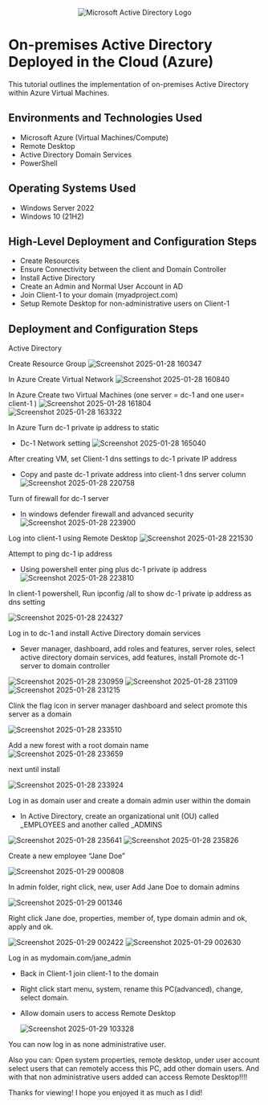 
<p align="center">
<img src="https://i.imgur.com/pU5A58S.png" alt="Microsoft Active Directory Logo"/>
</p>

<h1>On-premises Active Directory Deployed in the Cloud (Azure)</h1>
This tutorial outlines the implementation of on-premises Active Directory within Azure Virtual Machines.<br />



<h2>Environments and Technologies Used</h2>

- Microsoft Azure (Virtual Machines/Compute)
- Remote Desktop
- Active Directory Domain Services
- PowerShell

<h2>Operating Systems Used </h2>

- Windows Server 2022
- Windows 10 (21H2)

<h2>High-Level Deployment and Configuration Steps</h2>


- Create Resources
- Ensure Connectivity between the client and Domain Controller
- Install Active Directory
- Create an Admin and Normal User Account in AD
- Join Client-1 to your domain (myadproject.com)
- Setup Remote Desktop for non-administrative users on Client-1
<h2>Deployment and Configuration Steps</h2>

Active Directory 

Create Resource Group
 ![Screenshot 2025-01-28 160347](https://github.com/user-attachments/assets/feaa24d2-c679-4496-856f-b7b81b42bb27)



In Azure 
Create Virtual Network 
![Screenshot 2025-01-28 160840](https://github.com/user-attachments/assets/5c635b6a-f626-4f45-a12b-660e458bc66e)

In Azure
Create two Virtual Machines (one server = dc-1 and one user= client-1 )
![Screenshot 2025-01-28 161804](https://github.com/user-attachments/assets/0f41f2df-d8a1-422a-b9ac-2c7fbe6794d9)
![Screenshot 2025-01-28 163322](https://github.com/user-attachments/assets/f1991979-31be-4107-a849-397dad8cab2e)
 
In Azure 
Turn dc-1 private ip address to static 
 - Dc-1 Network setting
![Screenshot 2025-01-28 165040](https://github.com/user-attachments/assets/16163ed6-f90c-447c-946f-4065bbffd0c2)

 
After creating VM, set Client-1 dns settings to dc-1 private IP address
 - Copy and paste dc-1 private address into client-1 dns server column 
  ![Screenshot 2025-01-28 220758](https://github.com/user-attachments/assets/5451e2e1-7f5f-4df9-a8dc-aae592c56cda)


Turn of firewall for dc-1 server
 - In windows defender firewall and advanced security
   ![Screenshot 2025-01-28 223900](https://github.com/user-attachments/assets/50492e1e-c798-4fe5-baf8-1187925f9ddf)

Log into client-1 using Remote Desktop 
 ![Screenshot 2025-01-28 221530](https://github.com/user-attachments/assets/840f29dd-fe69-4fe4-acc8-084cbb3b5409)
 



Attempt to ping dc-1 ip address 
 - Using powershell enter ping plus dc-1 private ip address
    ![Screenshot 2025-01-28 223810](https://github.com/user-attachments/assets/c3e0202f-02b2-475f-96ac-489f27c4b85a)

   
In client-1 powershell, Run ipconfig /all to show dc-1 private ip address as dns setting 

 ![Screenshot 2025-01-28 224327](https://github.com/user-attachments/assets/36d2ebb2-550d-4229-ab16-3cddeb39618c)



Log in to dc-1 and install Active Directory domain services  
  - Sever manager, dashboard, add roles and features, server roles, select active directory domain services, add features, install 
Promote dc-1 server to domain controller

  ![Screenshot 2025-01-28 230959](https://github.com/user-attachments/assets/1495974e-cd93-48b7-81b0-eac314d6c2c1)
  ![Screenshot 2025-01-28 231109](https://github.com/user-attachments/assets/59c1d187-6ef5-48cf-80e8-a25b3087d139)
  ![Screenshot 2025-01-28 231215](https://github.com/user-attachments/assets/c6cf86ce-b83c-4d94-9e17-7efdb1e53d50)


Clink the flag icon in server manager dashboard and select promote this server as a domain

  ![Screenshot 2025-01-28 233510](https://github.com/user-attachments/assets/8440baac-e1c4-47b3-9ce3-b773baf97a20)

Add a new forest with a root domain name 
  ![Screenshot 2025-01-28 233659](https://github.com/user-attachments/assets/f4f8a899-c09d-4b03-acf5-6a6d063d49b6)

 
next until install 

  ![Screenshot 2025-01-28 233924](https://github.com/user-attachments/assets/4f139ed3-54cb-45e6-84fc-7679f5e24889)

Log in as domain user and create a domain admin user within the domain 
 - In Active Directory, create an organizational unit (OU) called  _EMPLOYEES and another called _ADMINS

 ![Screenshot 2025-01-28 235641](https://github.com/user-attachments/assets/6a19d6c7-5acd-4ebf-bb91-2644dcaa8558) 
 ![Screenshot 2025-01-28 235826](https://github.com/user-attachments/assets/052e59b0-1acc-45a3-b582-23c86c28e01e)

 Create a new employee “Jane Doe”

  ![Screenshot 2025-01-29 000808](https://github.com/user-attachments/assets/156ea16a-017c-4e6a-bbaa-3cc408851c06)


In admin folder, right click, new, user 
Add Jane Doe to domain admins

  ![Screenshot 2025-01-29 001346](https://github.com/user-attachments/assets/7097ab3e-bb8e-4427-8714-f75b06550848)


Right click Jane doe, properties, member of, type domain admin and ok, apply and ok.

 ![Screenshot 2025-01-29 002422](https://github.com/user-attachments/assets/30557b5f-c137-4732-8cbb-faf9c8fb4047)
 ![Screenshot 2025-01-29 002630](https://github.com/user-attachments/assets/29fc40de-c1ed-4886-9bda-03ab35b3bb01)

 
Log in as mydomain.com/jane_admin
 - Back in Client-1 join client-1 to the domain 
 - Right click start menu, system, rename this PC(advanced), change, select domain. 
 - Allow domain users to access Remote Desktop

   ![Screenshot 2025-01-29 103328](https://github.com/user-attachments/assets/687cfdd3-0843-4d4d-b14a-d6b1bc8686fd)


You can now log in as none administrative user.

Also you can: Open system properties, remote desktop, under user account select users that can remotely access this PC, add other domain users.
And with that non administrative users added can access Remote Desktop!!!! 

Thanks for viewing! I hope you enjoyed it as much as I did!

